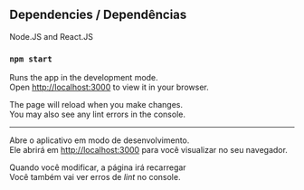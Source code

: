 ## Dependencies / Dependências

Node.JS and React.JS

### `npm start`

Runs the app in the development mode.\
Open [http://localhost:3000](http://localhost:3000) to view it in your browser.

The page will reload when you make changes.\
You may also see any lint errors in the console.

------------------------------------------------------------

Abre o aplicativo em modo de desenvolvimento.\
Ele abrirá em [http://localhost:3000](http://localhost:3000) para você visualizar no seu navegador.

Quando você modificar, a página irá recarregar\
Você também vai ver erros de *lint* no console. 
